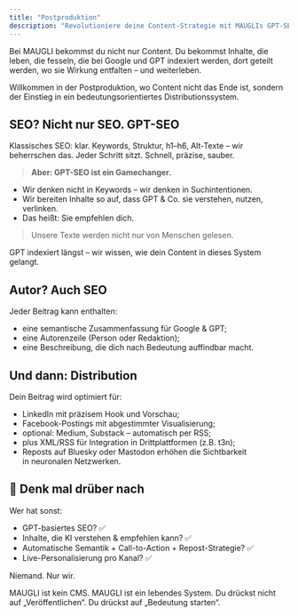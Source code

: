 ```yaml
---
title: "Postproduktion"
description: "Revolutioniere deine Content-Strategie mit MAUGLIs GPT-SEO-System, das Inhalte sowohl für Suchmaschinen als auch KI optimiert, mit semantischen Zusammenfassungen und intelligenter kanalübergreifender Distribution für nachhaltige Sichtbarkeit."
---
```

Bei MAUGLI bekommst du nicht nur Content. Du bekommst Inhalte, die leben, die fesseln, die bei Google und GPT indexiert werden, dort geteilt werden, wo sie Wirkung entfalten – und weiterleben.

Willkommen in der Postproduktion, wo Content nicht das Ende ist,
sondern der Einstieg in ein bedeutungsorientiertes Distributionssystem.

## **SEO? Nicht nur SEO. GPT-SEO**

Klassisches SEO: klar. Keywords, Struktur, h1–h6, Alt-Texte – wir beherrschen das. Jeder Schritt sitzt. Schnell, präzise, sauber.

> **Aber: GPT-SEO ist ein Gamechanger.**
>
- Wir denken nicht in Keywords – wir denken in Suchintentionen.
- Wir bereiten Inhalte so auf, dass GPT & Co. sie verstehen, nutzen, verlinken.
- Das heißt: Sie empfehlen dich.

> Unsere Texte werden nicht nur von Menschen gelesen.

GPT indexiert längst – wir wissen, wie dein Content in dieses System gelangt.

## **Autor? Auch SEO**

Jeder Beitrag kann enthalten:
- eine semantische Zusammenfassung für Google & GPT;
- eine Autorenzeile (Person oder Redaktion);
- eine Beschreibung, die dich nach Bedeutung auffindbar macht.

## **Und dann: Distribution**

Dein Beitrag wird optimiert für:
- LinkedIn mit präzisem Hook und Vorschau;
- Facebook-Postings mit abgestimmter Visualisierung;
- optional: Medium, Substack – automatisch per RSS;
- plus XML/RSS für Integration in Drittplattformen (z.B. t3n);
- Reposts auf Bluesky oder Mastodon erhöhen die Sichtbarkeit in neuronalen Netzwerken.

## **🧬 Denk mal drüber nach**

Wer hat sonst:
- GPT-basiertes SEO? ✅
- Inhalte, die KI verstehen & empfehlen kann? ✅
- Automatische Semantik + Call-to-Action + Repost-Strategie? ✅
- Live-Personalisierung pro Kanal? ✅

Niemand. Nur wir.

MAUGLI ist kein CMS.
MAUGLI ist ein lebendes System.
Du drückst nicht auf „Veröffentlichen“. Du drückst auf „Bedeutung starten“.